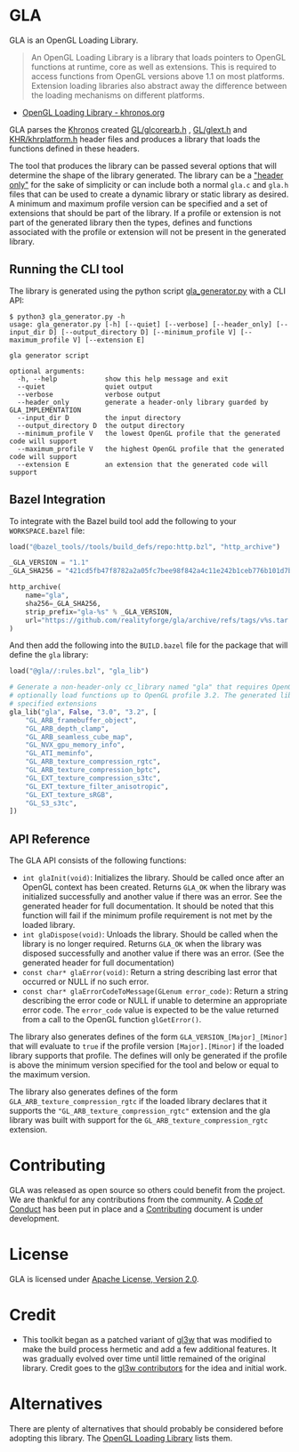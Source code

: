 # GLA

GLA is an OpenGL Loading Library.

> An OpenGL Loading Library is a library that loads pointers to OpenGL functions at runtime, core as well as extensions.
> This is required to access functions from OpenGL versions above 1.1 on most platforms. Extension loading libraries
> also abstract away the difference between the loading mechanisms on different platforms.

- [OpenGL Loading Library - khronos.org](https://www.khronos.org/opengl/wiki/OpenGL_Loading_Library)

GLA parses the [Khronos](https://www.khronos.org) created [GL/glcorearb.h](include/GL/glcorearb.h)
, [GL/glext.h](include/GL/glext.h) and [KHR/khrplatform.h](include/KHR/khrplatform.h) header files and produces a
library that loads the functions defined in these headers.

The tool that produces the library can be passed several options that will determine the shape of the library generated.
The library can be a ["header only"](https://en.wikipedia.org/wiki/Header-only) for the sake of simplicity or can
include both a normal `gla.c` and `gla.h` files that can be used to create a dynamic library or static library as
desired. A minimum and maximum profile version can be specified and a set of extensions that should be part of the
library. If a profile or extension is not part of the generated library then the types, defines and functions associated
with the profile or extension will not be present in the generated library.

## Running the CLI tool

The library is generated using the python script [gla_generator.py](gla_generator.py) with a CLI API:

```
$ python3 gla_generator.py -h
usage: gla_generator.py [-h] [--quiet] [--verbose] [--header_only] [--input_dir D] [--output_directory D] [--minimum_profile V] [--maximum_profile V] [--extension E]

gla generator script

optional arguments:
  -h, --help            show this help message and exit
  --quiet               quiet output
  --verbose             verbose output
  --header_only         generate a header-only library guarded by GLA_IMPLEMENTATION
  --input_dir D         the input directory
  --output_directory D  the output directory
  --minimum_profile V   the lowest OpenGL profile that the generated code will support
  --maximum_profile V   the highest OpenGL profile that the generated code will support
  --extension E         an extension that the generated code will support
```

## Bazel Integration

To integrate with the Bazel build tool add the following to your `WORKSPACE.bazel` file:

```python
load("@bazel_tools//tools/build_defs/repo:http.bzl", "http_archive")

_GLA_VERSION = "1.1"
_GLA_SHA256 = "421cd5fb47f8782a2a05fc7bee98f842a4c11e242b1ceb776b101d7b3096bda1"

http_archive(
    name="gla",
    sha256=_GLA_SHA256,
    strip_prefix="gla-%s" % _GLA_VERSION,
    url="https://github.com/realityforge/gla/archive/refs/tags/v%s.tar.gz" % _GLA_VERSION,
)
```

And then add the following into the `BUILD.bazel` file for the package that will define the `gla` library:

```python
load("@gla//:rules.bzl", "gla_lib")

# Generate a non-header-only cc_library named "gla" that requires OpenGL profile 3.0 but will
# optionally load functions up to OpenGL profile 3.2. The generated library also supports the
# specified extensions
gla_lib("gla", False, "3.0", "3.2", [
    "GL_ARB_framebuffer_object",
    "GL_ARB_depth_clamp",
    "GL_ARB_seamless_cube_map",
    "GL_NVX_gpu_memory_info",
    "GL_ATI_meminfo",
    "GL_ARB_texture_compression_rgtc",
    "GL_ARB_texture_compression_bptc",
    "GL_EXT_texture_compression_s3tc",
    "GL_EXT_texture_filter_anisotropic",
    "GL_EXT_texture_sRGB",
    "GL_S3_s3tc",
])
```

## API Reference

The GLA API consists of the following functions:

* `int glaInit(void)`:  Initializes the library. Should be called once after an OpenGL context has
  been created. Returns `GLA_OK` when the library was initialized successfully and another value if there was an error.
  See the generated header for full documentation. It should be noted that this function will fail if the minimum
  profile requirement is not met by the loaded library.
* `int glaDispose(void)`:  Unloads the library. Should be called when the library is no longer required.
  Returns `GLA_OK` when the library was disposed successfully and another value if there was an error. (See the
  generated header for full documentation)
* `const char* glaError(void)`:  Return a string describing last error that occurred or NULL if no such error.
* `const char* glaErrorCodeToMessage(GLenum error_code)`:  Return a string describing the error code or NULL if unable
  to determine an appropriate error code. The `error_code` value is expected to be the value returned from a call to the
  OpenGL function `glGetError()`.

The library also generates defines of the form `GLA_VERSION_[Major]_[Minor]` that will evaluate to `true` if the profile
version `[Major].[Minor]` if the loaded library supports that profile. The defines will only be generated if the profile
is above the minimum version specified for the tool and below or equal to the maximum version.

The library also generates defines of the form `GLA_ARB_texture_compression_rgtc` if the loaded library declares that it
supports the `"GL_ARB_texture_compression_rgtc"` extension and the gla library was built with support for
the `GL_ARB_texture_compression_rgtc` extension.

# Contributing

GLA was released as open source so others could benefit from the project. We are thankful for any
contributions from the community. A [Code of Conduct](CODE_OF_CONDUCT.md) has been put in place and
a [Contributing](CONTRIBUTING.md) document is under development.

# License

GLA is licensed under [Apache License, Version 2.0](LICENSE).

# Credit

* This toolkit began as a patched variant of [gl3w](https://github.com/skaslev/gl3w) that was modified to make the build
  process hermetic and add a few additional features. It was gradually evolved over time until little remained of the
  original library. Credit goes to the [gl3w contributors](https://github.com/skaslev/gl3w#credits) for the idea and
  initial work.

# Alternatives

There are plenty of alternatives that should probably be considered before adopting this library.
The [OpenGL Loading Library](https://www.khronos.org/opengl/wiki/OpenGL_Loading_Library) lists them.
